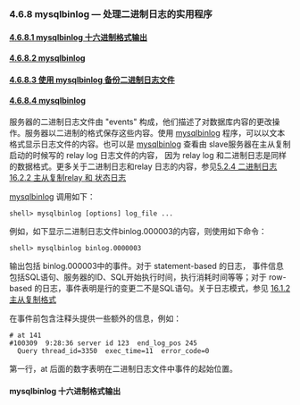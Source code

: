 ### 4.6.8 mysqlbinlog — 处理二进制日志的实用程序

#### [4.6.8.1 mysqlbinlog 十六进制格式输出 ](#4.6.8.1)
#### [4.6.8.2 mysqlbinlog](#4.6.8.2)
#### [4.6.8.3 使用 mysqlbinlog 备份二进制日志文件](#4.6.8.3)
#### [4.6.8.4 mysqlbinlog](#4.6.8.4)


服务器的二进制日志文件由 "events" 构成，他们描述了对数据库内容的更改操作。服务器以二进制的格式保存这些内容。使用 [mysqlbinlog](#) 程序，可以以文本格式显示日志文件的内容。也可以是 [mysqlbinlog](#) 查看由 slave服务器在主从复制启动的时候写的 relay log 日志文件的内容， 因为 relay log 和二进制日志是同样的数据格式。更多关于二进制日志和relay 日志的内容，参见[5.2.4 二进制日志][5.2.4]  [16.2.2 主从复制relay 和 状态日志][16.2.2]

[mysqlbinlog](#) 调用如下：

```shell
shell> mysqlbinlog [options] log_file ...
```
例如，如下显示二进制日志文件binlog.000003的内容，则使用如下命令：

```shell
shell> mysqlbinlog binlog.0000003
```

输出包括 binlog.000003中的事件。对于 statement-based 的日志， 事件信息包括SQL语句、服务器的ID、SQL开始执行时间，执行消耗时间等等；对于 row-based 的日志，事件表明是行的变更二不是SQL语句。关于日志模式，参见 [16.1.2 主从复制格式][16.1.2]

在事件前包含注释头提供一些额外的信息，例如：

```shell
# at 141
#100309  9:28:36 server id 123  end_log_pos 245
  Query thread_id=3350  exec_time=11  error_code=0
```
第一行，at 后面的数字表明在二进制日志文件中事件的起始位置。

<h4 id="4.6.8.1">mysqlbinlog 十六进制格式输出</h4>

[5.2.4]:../Chapter_5/
[16.1.2]:../Chapter_16
[16.2.2]:../Chapter_16
